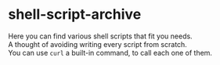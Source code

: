 # shell-script-archive

Here you can find various shell scripts that fit you needs.  
A thought of avoiding writing every script from scratch.  
You can use `curl` a built-in command, to call each one of them.
